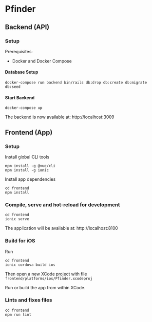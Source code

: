 # Pfinder

## Backend (API)

### Setup

Prerequisites:

- Docker and Docker Compose

#### Database Setup

```
docker-compose run backend bin/rails db:drop db:create db:migrate db:seed
```

#### Start Backend

```
docker-compose up
```

The backend is now available at: http://localhost:3009


## Frontend (App)

### Setup

Install global CLI tools
```
npm install -g @vue/cli
npm install -g ionic
```

Install app dependencies
```
cd frontend
npm install
```

### Compile, serve and hot-reload for development
```
cd frontend
ionic serve
```

The application will be available at: http://localhost:8100

### Build for iOS

Run
```
cd frontend
ionic cordova build ios
```

Then open a new XCode project with file `frontend/platforms/ios/Pfinder.xcodeproj`

Run or build the app from within XCode.

### Lints and fixes files
```
cd frontend
npm run lint
```


